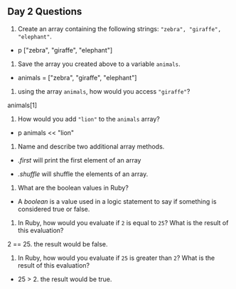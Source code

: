 ## Day 2 Questions

1. Create an array containing the following strings: `"zebra", "giraffe", "elephant"`.

* p ["zebra", "giraffe", "elephant"]

1. Save the array you created above to a variable `animals`.

* animals = ["zebra", "giraffe", "elephant"]

1. using the array `animals`, how would you access `"giraffe"`?

animals[1]

1. How would you add `"lion"` to the `animals` array?

* p animals << "lion"

1. Name and describe two additional array methods.

* *.first* will print the first element of an array

* *.shuffle* will shuffle the elements of an array.

1. What are the boolean values in Ruby?

* A *boolean* is a value used in a logic statement to say if something is considered true or false.

1. In Ruby, how would you evaluate if `2` is equal to `25`? What is the result of this evaluation?

2 == 25. the result would be false.

1. In Ruby, how would you evaluate if `25` is greater than `2`? What is the result of this evaluation?

 * 25 > 2. the result would be true.
